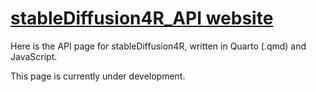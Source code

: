# [stableDiffusion4R_API website](https://kumes.github.io/stableDiffusion4R_API/)

Here is the API page for stableDiffusion4R, written in Quarto (.qmd) and JavaScript.

This page is currently under development.
